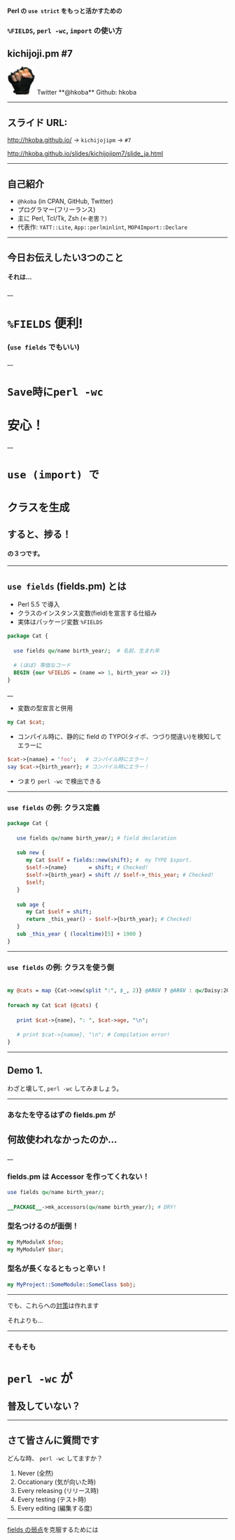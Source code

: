 #### Perl の `use strict` をもっと活かすための
### `%FIELDS`, `perl -wc`, `import` の使い方

## kichijoji.pm #7

<img src="img/myfistrect.jpg" style="width: 64px; height: 64px">
Twitter **@hkoba**  
Github: hkoba

---

## スライド URL:

http://hkoba.github.io/ → `kichijojipm` → `#7`

http://hkoba.github.io/slides/kichijojipm7/slide_ja.html

---

## 自己紹介

* `@hkoba` (in CPAN, GitHub, Twitter)
* プログラマー(フリーランス)
* 主に Perl, Tcl/Tk, Zsh  <span style="font-size: small;">(←老害？)</span>
* 代表作: `YATT::Lite`, `App::perlminlint`, `MOP4Import::Declare`


---

## 今日お伝えしたい3つのこと

#### それは…

__

# `%FIELDS` 便利!
### (`use fields` でもいい)

__

# `Save時にperl -wc` <!-- .element: style="font-size: 80%;" -->
# 安心！

__

# `use (import) で`  <!-- .element: style="font-size: 60%;" -->
# `クラスを生成`  <!-- .element: style="font-size: 60%;" -->
## すると、捗る！


#### の３つです。

---

## `use fields` (fields.pm) とは <!-- .element: style="font-size: 80%" -->

* Perl 5.5 で導入
* クラスのインスタンス変数(field)を宣言する仕組み
* 実体はパッケージ変数 `%FIELDS`

```perl
package Cat {

  use fields qw/name birth_year/;  # 名前、生まれ年

  # (ほぼ) 等価なコード
  BEGIN {our %FIELDS = (name => 1, birth_year => 2)}
}
```

__

* 変数の型宣言と併用
```perl
my Cat $cat;
```
* コンパイル時に、静的に field の TYPO(タイポ、つづり間違い)を検知してエラーに
```perl
$cat->{namae} = 'foo';   # コンパイル時にエラー！
say $cat->{birth_yearr}; # コンパイル時にエラー！
```
* つまり `perl -wc` で検出できる

___

### `use fields` の例: クラス定義

```perl
package Cat {
 
   use fields qw/name birth_year/; # field declaration
 
   sub new {
      my Cat $self = fields::new(shift); #  my TYPE $sport.
      $self->{name}       = shift; # Checked!
      $self->{birth_year} = shift // $self->_this_year; # Checked!
      $self;
   }
 
   sub age {
      my Cat $self = shift;
      return _this_year() - $self->{birth_year}; # Checked!
   }
   sub _this_year { (localtime)[5] + 1900 }
}
```

___

### `use fields` の例: クラスを使う側

```perl

my @cats = map {Cat->new(split ":", $_, 2)} @ARGV ? @ARGV : qw/Daisy:2010/;
 
foreach my Cat $cat (@cats) {
 
   print $cat->{name}, ": ", $cat->age, "\n";
 
   # print $cat->{namae}, "\n"; # Compilation error!
}
```

___

## Demo 1.

わざと壊して, `perl -wc` してみましょう。

---

### あなたを守るはずの fields.pm が
## 何故使われなかったのか…

__

<!-- .slide: id="fields-weakpoints" -->

### fields.pm は Accessor を作ってくれない！

```perl
use fields qw/name birth_year/;

__PACKAGE__->mk_accessors(qw/name birth_year/); # DRY!
```

### 型名つけるのが面倒！

```perl
my MyModuleX $foo;
my MyModuleY $bar;
```

### 型名が長くなるともっと辛い！

```perl
my MyProject::SomeModule::SomeClass $obj;
```

___

でも、これらへの[対策](#/fields-workaround)は作れます

それよりも…

___

### そもそも
# `perl -wc` が
## 普及していない？

---

## さて皆さんに質問です

どんな時、 `perl -wc` してますか？

1. Never (全然)
2. Occationary (気が向いた時)
2. Every releasing (リリース時)
3. Every testing (テスト時)
4. <span class="fragment highlight-blue">Every editing (編集する度)</span>


---

<!-- .slide: id="fields-workaround" -->

[fields の弱点](#/fields-weakpoints)を克服するためには

